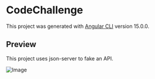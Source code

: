 # CodeChallenge

This project was generated with [Angular CLI](https://github.com/angular/angular-cli) version 15.0.0.

## Preview
This project uses json-server to fake an API.

![Image](https://user-images.githubusercontent.com/105660480/202862035-07bd471c-4fec-42c6-a25e-71af2c8b2aa6.gif)
